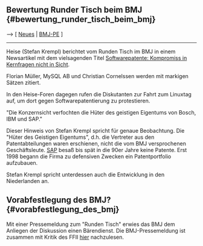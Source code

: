 ## Bewertung Runder Tisch beim BMJ {#bewertung_runder_tisch_beim_bmj}

\--\> \[ [ Neues](SwpatcninoDe "wikilink") \| [
BMJ-PE](Bmj040622De "wikilink") \]

------------------------------------------------------------------------

Heise (Stefan Krempl) berichtet vom Runden Tisch im BMJ in einem
Newsartikel mit dem vielsagenden Titel [Softwarepatente: Kompromiss in
Kernfragen nicht in
Sicht](http://www.heise.de/newsticker/meldung/48492 "wikilink").

Florian Müller, MySQL AB und Christian Cornelssen werden mit markigen
Sätzen zitiert.

In den Heise-Foren dagegen rufen die Diskutanten zur Fahrt zum Linuxtag
auf, um dort gegen Softwarepatentierung zu protestieren.

\"Die Konzernsicht verfochten die Hüter des geistigen Eigentums von
Bosch, IBM und SAP.\"

Dieser Hinweis von Stefan Krempl spricht für genaue Beobachtung. Die
\"Hüter des Geistigen Eigentums\", d.h. die Vertreter aus den
Patentabteilungen waren erschienen, nicht die vom BMJ versprochenen
Geschäftsleute. [ SAP](SwpatsapDe "wikilink") besaß bis spät in die 90er
Jahre keine Patente. Erst 1998 begann die Firma zu defensiven Zwecken
ein Patentportfolio aufzubauen.

Stefan Krempl spricht unterdessen auch die Entwicklung in den
Niederlanden an.

## Vorabfestlegung des BMJ? {#vorabfestlegung_des_bmj}

Mit einer Pressemeldung zum \"Runden Tisch\" erwies das BMJ dem Anliegen
der Diskussion einen Bärendienst. Die BMJ-Pressemeldung ist zusammen mit
Kritik des FFII [ hier](Bmj040622De "wikilink") nachzulesen.
